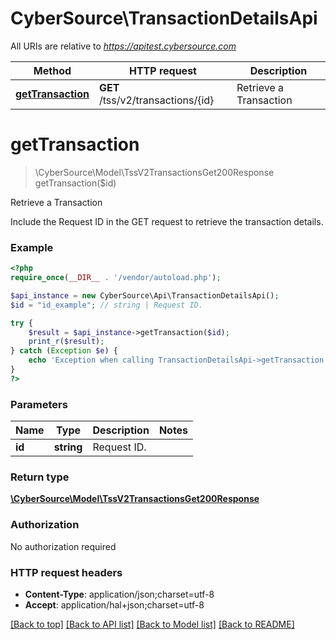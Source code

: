 # CyberSource\TransactionDetailsApi

All URIs are relative to *https://apitest.cybersource.com*

Method | HTTP request | Description
------------- | ------------- | -------------
[**getTransaction**](TransactionDetailsApi.md#getTransaction) | **GET** /tss/v2/transactions/{id} | Retrieve a Transaction


# **getTransaction**
> \CyberSource\Model\TssV2TransactionsGet200Response getTransaction($id)

Retrieve a Transaction

Include the Request ID in the GET request to retrieve the transaction details.

### Example
```php
<?php
require_once(__DIR__ . '/vendor/autoload.php');

$api_instance = new CyberSource\Api\TransactionDetailsApi();
$id = "id_example"; // string | Request ID.

try {
    $result = $api_instance->getTransaction($id);
    print_r($result);
} catch (Exception $e) {
    echo 'Exception when calling TransactionDetailsApi->getTransaction: ', $e->getMessage(), PHP_EOL;
}
?>
```

### Parameters

Name | Type | Description  | Notes
------------- | ------------- | ------------- | -------------
 **id** | **string**| Request ID. |

### Return type

[**\CyberSource\Model\TssV2TransactionsGet200Response**](../Model/TssV2TransactionsGet200Response.md)

### Authorization

No authorization required

### HTTP request headers

 - **Content-Type**: application/json;charset=utf-8
 - **Accept**: application/hal+json;charset=utf-8

[[Back to top]](#) [[Back to API list]](../../README.md#documentation-for-api-endpoints) [[Back to Model list]](../../README.md#documentation-for-models) [[Back to README]](../../README.md)

